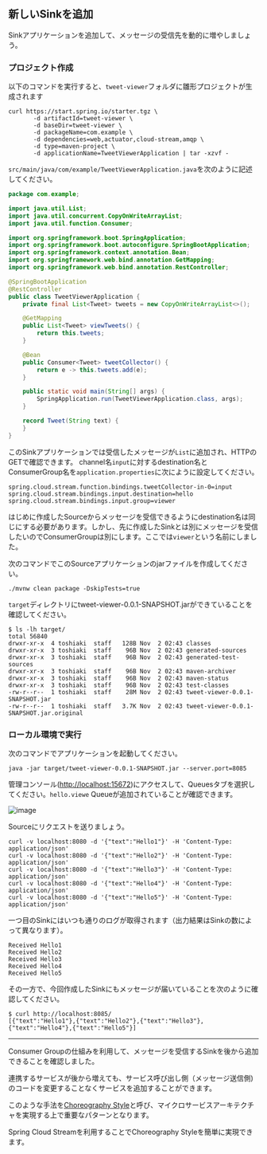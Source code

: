 ## 新しいSinkを追加

Sinkアプリケーションを追加して、メッセージの受信先を動的に増やしましょう。

### プロジェクト作成

以下のコマンドを実行すると、`tweet-viewer`フォルダに雛形プロジェクトが生成されます


```
curl https://start.spring.io/starter.tgz \
       -d artifactId=tweet-viewer \
       -d baseDir=tweet-viewer \
       -d packageName=com.example \
       -d dependencies=web,actuator,cloud-stream,amqp \
       -d type=maven-project \
       -d applicationName=TweetViewerApplication | tar -xzvf -
```

`src/main/java/com/example/TweetViewerApplication.java`を次のように記述してください。


``` java
package com.example;

import java.util.List;
import java.util.concurrent.CopyOnWriteArrayList;
import java.util.function.Consumer;

import org.springframework.boot.SpringApplication;
import org.springframework.boot.autoconfigure.SpringBootApplication;
import org.springframework.context.annotation.Bean;
import org.springframework.web.bind.annotation.GetMapping;
import org.springframework.web.bind.annotation.RestController;

@SpringBootApplication
@RestController
public class TweetViewerApplication {
	private final List<Tweet> tweets = new CopyOnWriteArrayList<>();

	@GetMapping
	public List<Tweet> viewTweets() {
		return this.tweets;
	}

	@Bean
	public Consumer<Tweet> tweetCollector() {
		return e -> this.tweets.add(e);
	}

	public static void main(String[] args) {
		SpringApplication.run(TweetViewerApplication.class, args);
	}

	record Tweet(String text) {
	}
}
```

このSinkアプリケーションでは受信したメッセージが`List`に追加され、HTTPのGETで確認できます。
channel名`input`に対するdestination名とConsumerGroup名を`application.properties`に次にように設定してください。


``` properties
spring.cloud.stream.function.bindings.tweetCollector-in-0=input
spring.cloud.stream.bindings.input.destination=hello
spring.cloud.stream.bindings.input.group=viewer
```

はじめに作成したSourceからメッセージを受信できるようにdestination名は同じにする必要があります。しかし、先に作成したSinkとは別にメッセージを受信したいのでConsumerGroupは別にします。ここでは`viewer`という名前にしました。

次のコマンドでこのSourceアプリケーションのjarファイルを作成してください。

```
./mvnw clean package -DskipTests=true
```

`target`ディレクトリにtweet-viewer-0.0.1-SNAPSHOT.jarができていることを確認してください。

```
$ ls -lh target/
total 56840
drwxr-xr-x  4 toshiaki  staff   128B Nov  2 02:43 classes
drwxr-xr-x  3 toshiaki  staff    96B Nov  2 02:43 generated-sources
drwxr-xr-x  3 toshiaki  staff    96B Nov  2 02:43 generated-test-sources
drwxr-xr-x  3 toshiaki  staff    96B Nov  2 02:43 maven-archiver
drwxr-xr-x  3 toshiaki  staff    96B Nov  2 02:43 maven-status
drwxr-xr-x  3 toshiaki  staff    96B Nov  2 02:43 test-classes
-rw-r--r--  1 toshiaki  staff    28M Nov  2 02:43 tweet-viewer-0.0.1-SNAPSHOT.jar
-rw-r--r--  1 toshiaki  staff   3.7K Nov  2 02:43 tweet-viewer-0.0.1-SNAPSHOT.jar.original
```


### ローカル環境で実行

次のコマンドでアプリケーションを起動してください。

```
java -jar target/tweet-viewer-0.0.1-SNAPSHOT.jar --server.port=8085
```

管理コンソール([http://localhost:15672](http://localhost:15672))にアクセスして、Queuesタブを選択してください。`hello.viewe` Queueが追加されていることが確認できます。


![image](https://qiita-image-store.s3.amazonaws.com/0/1852/3934e335-14c8-84ae-05b0-a36e804adf39.png)


Sourceにリクエストを送りましょう。

```
curl -v localhost:8080 -d '{"text":"Hello1"}' -H 'Content-Type: application/json'
curl -v localhost:8080 -d '{"text":"Hello2"}' -H 'Content-Type: application/json'
curl -v localhost:8080 -d '{"text":"Hello3"}' -H 'Content-Type: application/json'
curl -v localhost:8080 -d '{"text":"Hello4"}' -H 'Content-Type: application/json'
curl -v localhost:8080 -d '{"text":"Hello5"}' -H 'Content-Type: application/json'
```

一つ目のSinkにはいつも通りのログが取得されます（出力結果はSinkの数によって異なります）。

```
Received Hello1
Received Hello2
Received Hello3
Received Hello4
Received Hello5
```

その一方で、今回作成したSinkにもメッセージが届いていることを次のように確認してください。

```
$ curl http://localhost:8085/
[{"text":"Hello1"},{"text":"Hello2"},{"text":"Hello3"},{"text":"Hello4"},{"text":"Hello5"}]
```

----

Consumer Groupの仕組みを利用して、メッセージを受信するSinkを後から追加できることを確認しました。

連携するサービスが後から増えても、サービス呼び出し側（メッセージ送信側)のコードを変更することなくサービスを追加することができます。

このような手法を[Choreography Style](https://www.thoughtworks.com/insights/blog/scaling-microservices-event-stream)と呼び、マイクロサービスアーキテクチャを実現する上で重要なパターンとなります。

Spring Cloud Streamを利用することでChoreography Styleを簡単に実現できます。
